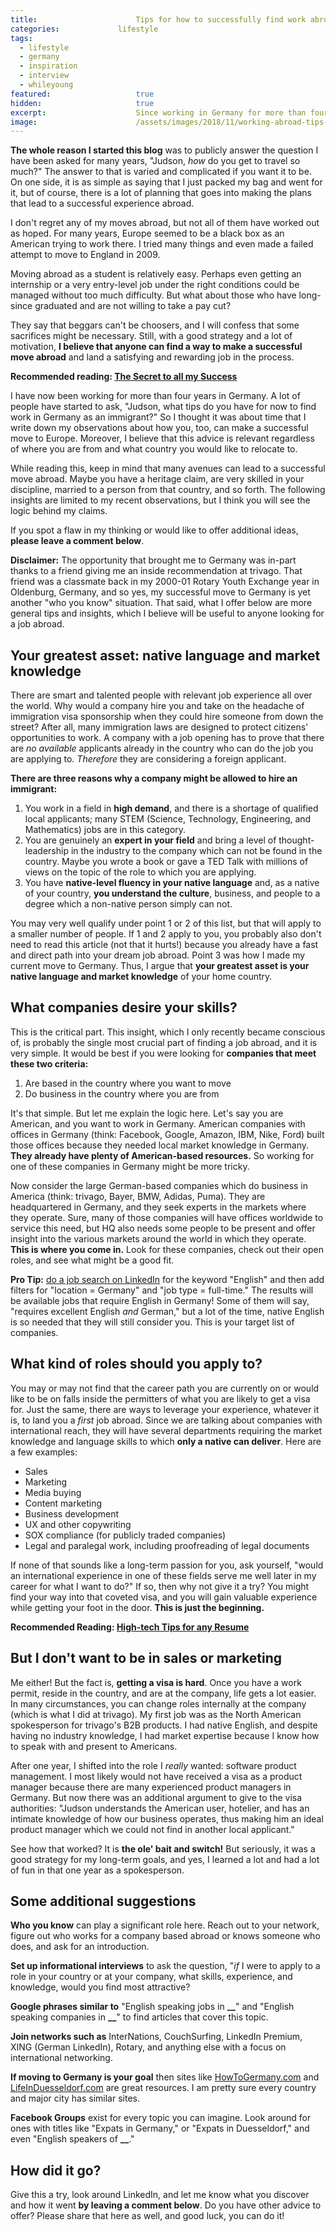 ```yaml
---
title:						Tips for how to successfully find work abroad as an American
categories:				lifestyle
tags:
  - lifestyle
  - germany
  - inspiration
  - interview
  - whileyoung
featured:					true
hidden:						true
excerpt:					Since working in Germany for more than four years, I have identified a few universal truths that I believe will help anyone who is seeking employment abroad.
image:						/assets/images/2018/11/working-abroad-tips-featured-image.jpg
---
```


**The whole reason I started this blog** was to publicly answer the question I have been asked for many years, "Judson, *how* do you get to travel so much?" The answer to that is varied and complicated if you want it to be. On one side, it is as simple as saying that I just packed my bag and went for it, but of course, there is a lot of planning that goes into making the plans that lead to a successful experience abroad.

I don't regret any of my moves abroad, but not all of them have worked out as hoped. For many years, Europe seemed to be a black box as an American trying to work there. I tried many things and even made a failed attempt to move to England in 2009.

Moving abroad as a student is relatively easy. Perhaps even getting an internship or a very entry-level job under the right conditions could be managed without too much difficulty. But what about those who have long-since graduated and are not willing to take a pay cut?

They say that beggars can't be choosers, and I will confess that some sacrifices might be necessary. Still, with a good strategy and a lot of motivation, **I believe that anyone can find a way to make a successful move abroad** and land a satisfying and rewarding job in the process.

**Recommended reading: [The Secret to all my Success](/showing-up-secret-to-success/)**

I have now been working for more than four years in Germany. A lot of people have started to ask, "Judson, what tips do you have for now to find work in Germany as an immigrant?" So I thought it was about time that I write down my observations about how you, too, can make a successful move to Europe. Moreover, I believe that this advice is relevant regardless of where you are from and what country you would like to relocate to.

While reading this, keep in mind that many avenues can lead to a successful move abroad. Maybe you have a heritage claim, are very skilled in your discipline, married to a person from that country, and so forth. The following insights are limited to my recent observations, but I think you will see the logic behind my claims. 

If you spot a flaw in my thinking or would like to offer additional ideas, **please leave a comment below**.

**Disclaimer:** The opportunity that brought me to Germany was in-part thanks to a friend giving me an inside recommendation at trivago. That friend was a classmate back in my 2000-01 Rotary Youth Exchange year in Oldenburg, Germany, and so yes, my successful move to Germany is yet another "who you know" situation. That said, what I offer below are more general tips and insights, which I believe will be useful to anyone looking for a job abroad.

## Your greatest asset: native language and market knowledge

There are smart and talented people with relevant job experience all over the world. Why would a company hire you and take on the headache of immigration visa sponsorship when they could hire someone from down the street? After all, many immigration laws are designed to protect citizens' opportunities to work. A company with a job opening has to prove that there are *no available* applicants already in the country who can do the job you are applying to. *Therefore* they are considering a foreign applicant.

**There are three reasons why a company might be allowed to hire an immigrant:**

1. You work in a field in **high demand**, and there is a shortage of qualified local applicants; many STEM (Science, Technology, Engineering, and Mathematics) jobs are in this category.
2. You are genuinely an **expert in your field** and bring a level of thought-leadership in the industry to the company which can not be found in the country. Maybe you wrote a book or gave a TED Talk with millions of views on the topic of the role to which you are applying.
3. You have **native-level fluency in your native language** and, as a native of your country, **you understand the culture**, business, and people to a degree which a non-native person simply can not.

You may very well qualify under point 1 or 2 of this list, but that will apply to a smaller number of people. If 1 and 2 apply to you, you probably also don't need to read this article (not that it hurts!) because you already have a fast and direct path into your dream job abroad. Point 3 was how I made my current move to Germany. Thus, I argue that **your greatest asset is your native language and market knowledge** of your home country.

## What companies desire your skills?

This is the critical part. This insight, which I only recently became conscious of, is probably the single most crucial part of finding a job abroad, and it is very simple. It would be best if you were looking for **companies that meet these two criteria:**

1. Are based in the country where you want to move
2. Do business in the country where you are from

It's that simple. But let me explain the logic here. Let's say you are American, and you want to work in Germany. American companies with offices in Germany (think: Facebook, Google, Amazon, IBM, Nike, Ford) built those offices because they needed local market knowledge in Germany. **They already have plenty of American-based resources.** So working for one of these companies in Germany might be more tricky.

Now consider the large German-based companies which do business in America (think: trivago, Bayer, BMW, Adidas, Puma). They are headquartered in Germany, and they seek experts in the markets where they operate. Sure, many of those companies will have offices worldwide to service this need, but HQ also needs some people to be present and offer insight into the various markets around the world in which they operate. **This is where you come in.** Look for these companies, check out their open roles, and see what might be a good fit.

**Pro Tip:** [do a job search on LinkedIn](https://www.linkedin.com/jobs/search/?f_JT=F&f_TP=1%2C2%2C3%2C4&keywords=english&location=Germany&locationId=de%3A0) for the keyword "English" and then add filters for "location = Germany" and "job type = full-time." The results will be available jobs that require English in Germany! Some of them will say, "requires excellent English *and* German," but a lot of the time, native English is so needed that they will still consider you. This is your target list of companies.

## What kind of roles should you apply to?

You may or may not find that the career path you are currently on or would like to be on falls inside the permitters of what you are likely to get a visa for. Just the same, there are ways to leverage your experience, whatever it is, to land you a *first* job abroad. Since we are talking about companies with international reach, they will have several departments requiring the market knowledge and language skills to which **only a native can deliver**. Here are a few examples:

- Sales
- Marketing
- Media buying
- Content marketing
- Business development
- UX and other copywriting
- SOX compliance (for publicly traded companies)
- Legal and paralegal work, including proofreading of legal documents

If none of that sounds like a long-term passion for you, ask yourself, "would an international experience in one of these fields serve me well later in my career for what I want to do?" If so, then why not give it a try? You might find your way into that coveted visa, and you will gain valuable experience while getting your foot in the door. **This is just the beginning.**

**Recommended Reading: [High-tech Tips for any Resume](/high-tech-resume-tips/)**

## But I don't want to be in sales or marketing

Me either! But the fact is, **getting a visa is hard**. Once you have a work permit, reside in the country, and are at the company, life gets a lot easier. In many circumstances, you can change roles internally at the company (which is what I did at trivago). My first job was as the North American spokesperson for trivago's B2B products. I had native English, and despite having no industry knowledge, I had market expertise because I know how to speak with and present to Americans.

After one year, I shifted into the role I *really* wanted: software product management. I most likely would not have received a visa as a product manager because there are many experienced product managers in Germany. But now there was an additional argument to give to the visa authorities: "Judson understands the American user, hotelier, and has an intimate knowledge of how our business operates, thus making him an ideal product manager which we could not find in another local applicant." 

See how that worked? It is **the ole' bait and switch!** But seriously, it was a good strategy for my long-term goals, and yes, I learned a lot and had a lot of fun in that one year as a spokesperson.

## Some additional suggestions

**Who you know** can play a significant role here. Reach out to your network, figure out who works for a company based abroad or knows someone who does, and ask for an introduction.

**Set up informational interviews** to ask the question, "*if* I were to apply to a role in your country or at your company, what skills, experience, and knowledge, would you find most attractive?

**Google phrases similar to** "English speaking jobs in **\_\_**" and "English speaking companies in **\_\_**" to find articles that cover this topic.

**Join networks such as** InterNations, CouchSurfing, LinkedIn Premium, XING (German LinkedIn), Rotary, and anything else with a focus on international networking.

**If moving to Germany is your goal** then sites like [HowToGermany.com](https://www.howtogermany.com/) and [LifeInDuesseldorf.com](https://lifeinduesseldorf.com/) are great resources. I am pretty sure every country and major city has similar sites.

**Facebook Groups** exist for every topic you can imagine. Look around for ones with titles like "Expats in Germany," or "Expats in Duesseldorf," and even "English speakers of **\_\_**."

## How did it go?

Give this a try, look around LinkedIn, and let me know what you discover and how it went **by leaving a comment below**. Do you have other advice to offer? Please share that here as well, and good luck, you can do it!